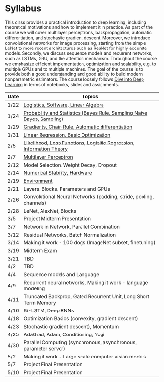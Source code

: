 # Syllabus

This class provides a practical introduction to deep learning, including theoretical motivations and how to implement it in practice. As part of the course we will cover multilayer perceptrons, backpropagation, automatic differentiation, and stochastic gradient descent. Moreover, we introduce convolutional networks for image processing, starting from the simple LeNet to more recent architectures such as ResNet for highly accurate models. Secondly, we discuss sequence models and recurrent networks, such as LSTMs, GRU, and the attention mechanism. Throughout the course we emphasize efficient implementation, optimization and scalability, e.g. to multiple GPUs and to multiple machines. The goal of the course is to provide both a good understanding and good ability to build modern nonparametric estimators. The course loosely follows [Dive into Deep Learning](http://d2l.ai) in terms of notebooks, slides and assignments.

| Date | Topics |
|------|--------|
| 1/22 | [Logistics, Software, Linear Algebra](units/introduction.html) |
| 1/24 | [Probability and Statistics (Bayes Rule, Sampling Naive Bayes, Sampling)](units/probability.html) |
| 1/29 | [Gradients, Chain Rule, Automatic differentiation](units/arrays.html) |
| 1/31 | [Linear Regression, Basic Optimization](units/linear.html) |
| 2/5  | [Likelihood, Loss Functions, Logisitic Regression, Information Theory](units/loss.html) |
| 2/7  | [Multilayer Perceptron](units/mlp.html) |
| 2/12 | [Model Selection, Weight Decay, Dropout](units/capacity.html) |
| 2/14 | [Numerical Stability, Hardware](units/dropout.html) |
| 2/19 | [Environment](units/environment.html) |
| 2/21 | Layers, Blocks, Parameters and GPUs|
| 2/26 | Convolutional Neural Networks (padding, stride, pooling, channels) |
| 2/28 | LeNet, AlexNet, Blocks |
| 3/5  | Project Midterm Presentation |
| 3/7  | Network in Network, Parallel Combination |
| 3/12 | Residual Networks, Batch Normalization |
| 3/14 | Making it work - 100 dogs (ImageNet subset, finetuning) |
| 3/19 | Midterm Exam |
| 3/21 | TBD |
| 4/2  | TBD |
| 4/4  | Sequence models and Language |
| 4/9  | Recurrent neural networks, Making it work - language modeling |
| 4/11 | Truncated Backprop, Gated Recurrent Unit, Long Short Term Memory |
| 4/16 | Bi-LSTM, Deep RNNs |
| 4/18 | Optimization Basics (convexity, gradient descent) |
| 4/23 | Stochastic gradient descent), Momentum |
| 4/25 | AdaGrad, Adam, Conditioning, Yogi |
| 4/30 | Parallel Computing (synchronous, asynchronous, parameter server) |
| 5/2  | Making it work - Large scale computer vision models |
| 5/7  | Project Final Presentation |
| 5/10 | Project Final Presentation |
